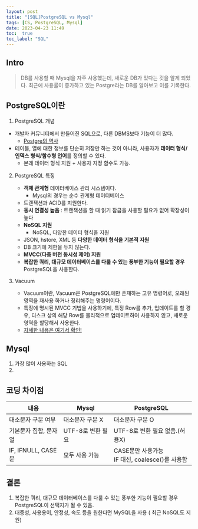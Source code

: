 ```yaml
---
layout: post
title: "[SQL]PostgreSQL vs Mysql"
tags: [CS, PostgreSQL, Mysql]
date: 2023-04-23 11:49
toc:  true
toc_label: "SQL"
---
```

## Intro
> DB를 사용할 때 Mysql을 자주 사용했는데, 새로운 DB가 있다는 것을 알게 되었다. 최근에 사용률이 증가하고 있는 Postgre라는 DB를 알아보고 이를 기록한다.

## PostgreSQL이란
1. PostgreSQL 개념
- 개발자 커뮤니티에서 만들어진 SQL으로, 다른 DBMS보다 기능이 더 많다.
    - [Postgre의 역사](https://sungsoo.github.io/2014/08/01/postgresql.md.html)
- 테이블, 열에 대한 정보를 단순히 저장만 하는 것이 아니라, 사용자가 **데이터 형식/인덱스 형식/함수형 언어**를 정의할 수 있다.
    - 본래 데이터 형식 지원 + 사용자 지정 함수도 가능.

2. PostgreSQL 특징
    - **객체 관계형** 데이터베이스 관리 시스템이다.
        - Mysql의 경우는 순수 관계형 데이터베이스
    - 트랜잭션과 ACID를 지원한다. 
    - **동시 연결성 높음** : 트랜잭션을 할 때 읽기 잠금을 사용할 필요가 없어 확장성이 높다
    - **NoSQL 지원**
        - NoSQL, 다양한 데이터 형식을 지원
    - JSON, hstore, XML 등 **다양한 데이터 형식을 기본적 지원**
    - DB 크기에 제한을 두지 않는다.
    - **MVCC(다중 버전 동시성 제어) 지원**
    - **복잡한 쿼리, 대규모 데이터베이스를 다룰 수 있는 풍부한 기능이 필요할 경우** PostgreSQL을 사용한다.

3. Vacuum
    - Vacuum이란, Vacuum은 PostgreSQL에만 존재하는 고유 명령어로, 오래된 영역을 재사용 하거나 정리해주는 명령어이다.
    - 특징에 명시된 MVCC 기법을 사용하기에, 특정 Row를 추가, 업데이트를 할 경우, 디스크 상의 해당 Row를 물리적으로 업데이트하여 사용하지 않고, 새로운 영역을 할당해서 사용한다.
    - [자세한 내용은 여기서 확인!](https://mangkyu.tistory.com/71)

## Mysql
1. 가장 많이 사용하는 SQL
2. 

## 코딩 차이점
|내용|Mysql|PostgreSQL|
|---|---|---|
|대소문자 구분 여부|대소문자 구분 X|대소문자 구분 O|  
|기본문자 집합, 문자열|UTF-8로 변환 필요|UTF-8로 변환 필요 없음.(허용X)|
|IF, IFNULL, CASE문|모두 사용 가능|CASE문만 사용가능<br>IF 대신, coalesce()를 사용함|

## 결론
1. 복잡한 쿼리, 대규모 데이터베이스를 다룰 수 있는 풍부한 기능이 필요할 경우 PostgreSQL이 선택지가 될 수 있음.
2. 대중성, 사용용이, 안정성, 속도 등을 원한다면 MySQL을 사용 ( 최근 NoSQL도 지원)